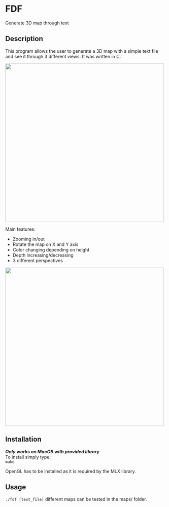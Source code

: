 # FDF
Generate 3D map through text

## Description

This program allows the user to generate a 3D map with a simple text file and see it through 3 different views. It was written in C.

<img src="https://donsefactory.files.wordpress.com/2020/02/fdf_00.gif" width=500 height=500/>

Main features:
* Zooming in/out
* Rotate the map on X and Y axis
* Color changing depending on height
* Depth increasing/decreasing
* 3 different perspectives

<img src="https://donsefactory.files.wordpress.com/2020/02/fdf_01.gif" width=500 height=500/>

## Installation
***Only works on MacOS with provided library***<br/>
To install simply type: <br/>
`make`

OpenGL has to be installed as it is required by the MLX library.

## Usage
`./fdf [text_file]`
different maps can be tested in the maps/ folder.
